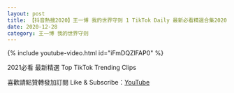 ```yaml
---
layout: post
title: 【抖音熱搜2020】王一博 我的世界守则 1 TikTok Daily 最新必看精選合集2020 12 28
date: 2020-12-28
category: 王一博 我的世界守则
---
```


{% include youtube-video.html id="iFmDQZlFAP0" %}

2021必看 最新精選 Top TikTok Trending Clips

喜歡請點贊轉發加訂閱 Like & Subscribe：[YouTube](https://www.youtube.com/channel/UCAoR7VcanIPd04uEq_GIylA/videos)

